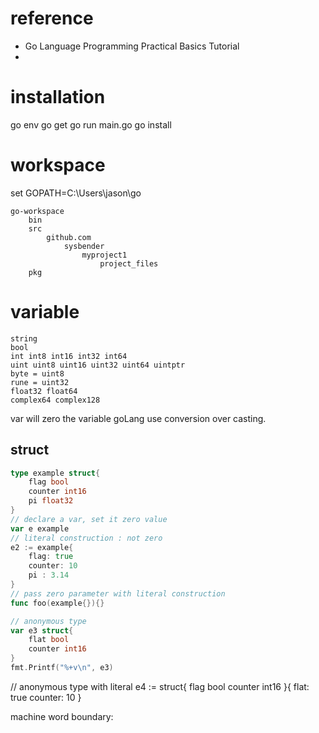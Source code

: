 
# reference
 

*   Go Language Programming Practical Basics Tutorial 
* 

# installation

go env
go get
go run main.go
go install

# workspace


set GOPATH=C:\Users\jason\go

```
go-workspace
	bin
	src
		github.com
			sysbender
				myproject1
					project_files
	pkg
```

# variable

```
string
bool
int int8 int16 int32 int64
uint uint8 uint16 uint32 uint64 uintptr
byte = uint8
rune = uint32
float32 float64
complex64 complex128
```
var will zero the variable
goLang use conversion over casting.
## struct
```go
type example struct{
	flag bool
	counter int16
	pi float32
}
// declare a var, set it zero value
var e example
// literal construction : not zero
e2 := example{
	flag: true
	counter: 10
	pi : 3.14
}
// pass zero parameter with literal construction
func foo(example{}){}

// anonymous type
var e3 struct{
	flat bool
	counter int16
}
fmt.Printf("%+v\n", e3)
```

// anonymous type with literal 
e4 := struct{
	flag bool
	counter int16
}{
	flat: true
	counter: 10
}

machine word boundary:
 
<!--stackedit_data:
eyJoaXN0b3J5IjpbMTE3MDI4NTEyLC04NjcyNzM1NjksMTIyOD
M4MzkwMSwxMzc4OTczOTkyLC00OTE3NDc0MzUsMTE0MzYzNjQx
NywtODYyMDQ4MTMxLDE3ODg2MzU4MjIsLTE1MTY0NzQzMzQsNz
M3MzQ4OTA3LC04OTMyOTg4OTIsODI4MzgwMTI0XX0=
-->